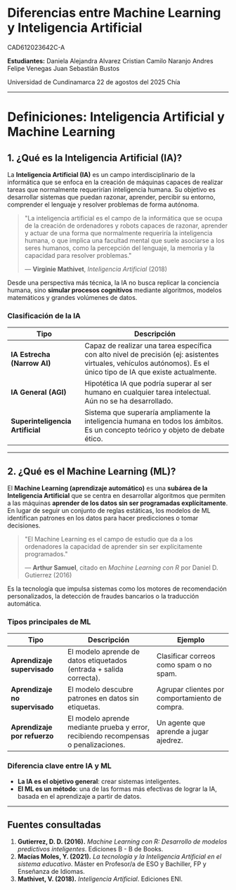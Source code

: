 # Diferencias entre Machine Learning y Inteligencia Artificial

CAD612023642C-A

**Estudiantes:**
Daniela Alejandra Alvarez
Cristian Camilo Naranjo
Andres Felipe Venegas
Juan Sebastián Bustos

Universidad de Cundinamarca
22 de agostos del 2025
Chía

---

# Definiciones: Inteligencia Artificial y Machine Learning

## 1. ¿Qué es la Inteligencia Artificial (IA)?

La **Inteligencia Artificial (IA)** es un campo interdisciplinario de la informática que se enfoca en la creación de máquinas capaces de realizar tareas que normalmente requerirían inteligencia humana. Su objetivo es desarrollar sistemas que puedan razonar, aprender, percibir su entorno, comprender el lenguaje y resolver problemas de forma autónoma.

> "La inteligencia artificial es el campo de la informática que se ocupa de la creación de ordenadores y robots capaces de razonar, aprender y actuar de una forma que normalmente requeriría la inteligencia humana, o que implica una facultad mental que suele asociarse a los seres humanos, como la percepción del lenguaje, la memoria y la capacidad para resolver problemas."
>
> — **Virginie Mathivet**, *Inteligencia Artificial* (2018)

Desde una perspectiva más técnica, la IA no busca replicar la conciencia humana, sino **simular procesos cognitivos** mediante algoritmos, modelos matemáticos y grandes volúmenes de datos.

### Clasificación de la IA

| Tipo                         | Descripción                                                                                                                          |
| ---------------------------- | ------------------------------------------------------------------------------------------------------------------------------------ |
| **IA Estrecha (Narrow AI)** | Capaz de realizar una tarea específica con alto nivel de precisión (ej: asistentes virtuales, vehículos autónomos). Es el único tipo de IA que existe actualmente. |
| **IA General (AGI)** | Hipotética IA que podría superar al ser humano en cualquier tarea intelectual. Aún no se ha desarrollado.                              |
| **Superinteligencia Artificial** | Sistema que superaría ampliamente la inteligencia humana en todos los ámbitos. Es un concepto teórico y objeto de debate ético. |

---

## 2. ¿Qué es el Machine Learning (ML)?

El **Machine Learning (aprendizaje automático)** es una **subárea de la Inteligencia Artificial** que se centra en desarrollar algoritmos que permiten a las máquinas **aprender de los datos sin ser programadas explícitamente**. En lugar de seguir un conjunto de reglas estáticas, los modelos de ML identifican patrones en los datos para hacer predicciones o tomar decisiones.

> "El Machine Learning es el campo de estudio que da a los ordenadores la capacidad de aprender sin ser explícitamente programados."
>
> — **Arthur Samuel**, citado en *Machine Learning con R* por Daniel D. Gutierrez (2016)

Es la tecnología que impulsa sistemas como los motores de recomendación personalizados, la detección de fraudes bancarios o la traducción automática.

### Tipos principales de ML

| Tipo                        | Descripción                                                                     | Ejemplo                                     |
| --------------------------- | ------------------------------------------------------------------------------- | ------------------------------------------- |
| **Aprendizaje supervisado** | El modelo aprende de datos etiquetados (entrada + salida correcta).             | Clasificar correos como spam o no spam.     |
| **Aprendizaje no supervisado** | El modelo descubre patrones en datos sin etiquetas.                             | Agrupar clientes por comportamiento de compra. |
| **Aprendizaje por refuerzo** | El modelo aprende mediante prueba y error, recibiendo recompensas o penalizaciones. | Un agente que aprende a jugar ajedrez.      |

### Diferencia clave entre IA y ML

-   **La IA es el objetivo general**: crear sistemas inteligentes.
-   **El ML es un método**: una de las formas más efectivas de lograr la IA, basada en el aprendizaje a partir de datos.

---

## Fuentes consultadas

1.  **Gutierrez, D. D. (2016).** *Machine Learning con R: Desarrollo de modelos predictivos inteligentes*. Ediciones B - B de Books.
2.  **Macías Moles, Y. (2021).** *La tecnología y la Inteligencia Artificial en el sistema educativo*. Máster en Profesor/a de ESO y Bachiller, FP y Enseñanza de Idiomas.
3.  **Mathivet, V. (2018).** *Inteligencia Artificial*. Ediciones ENI.